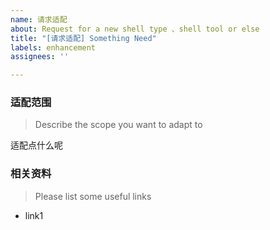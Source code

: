 ```yaml
---
name: 请求适配
about: Request for a new shell type 、shell tool or else
title: "[请求适配] Something Need"
labels: enhancement
assignees: ''

---
```


### 适配范围

> Describe the scope you want to adapt to

适配点什么呢

### 相关资料

> Please list some useful links

- link1
